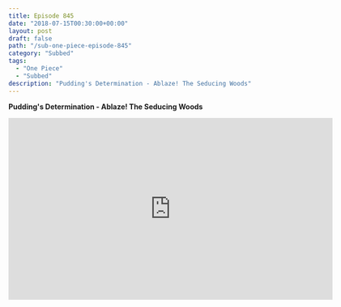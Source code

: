 ```yaml
---
title: Episode 845
date: "2018-07-15T00:30:00+00:00"
layout: post
draft: false
path: "/sub-one-piece-episode-845"
category: "Subbed"
tags:
  - "One Piece"
  - "Subbed"
description: "Pudding's Determination - Ablaze! The Seducing Woods"
---
```


**Pudding's Determination - Ablaze! The Seducing Woods**

<iframe width="640" height="360" src="https://www.rapidvideo.com/e/G6FRPH9B5F" frameborder="0" marginwidth=0 marginheight=0 scrolling=no allowfullscreen></iframe>

